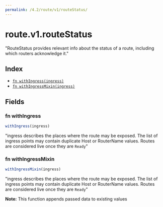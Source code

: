 ```yaml
---
permalink: /4.2/route/v1/routeStatus/
---
```


# route.v1.routeStatus

"RouteStatus provides relevant info about the status of a route, including which routers acknowledge it."

## Index

* [`fn withIngress(ingress)`](#fn-withingress)
* [`fn withIngressMixin(ingress)`](#fn-withingressmixin)

## Fields

### fn withIngress

```ts
withIngress(ingress)
```

"ingress describes the places where the route may be exposed. The list of ingress points may contain duplicate Host or RouterName values. Routes are considered live once they are `Ready`"

### fn withIngressMixin

```ts
withIngressMixin(ingress)
```

"ingress describes the places where the route may be exposed. The list of ingress points may contain duplicate Host or RouterName values. Routes are considered live once they are `Ready`"

**Note:** This function appends passed data to existing values